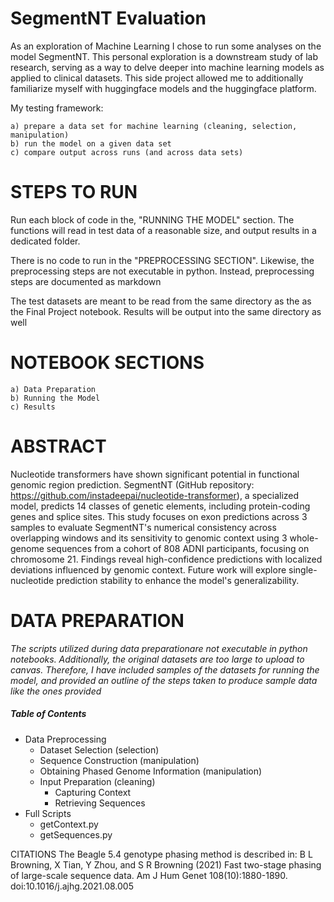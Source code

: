 # SegmentNT Evaluation
As an exploration of Machine Learning I chose to run some analyses on the model SegmentNT. This personal exploration is a downstream study of lab research, serving as a way to delve deeper into machine learning models as applied to clinical datasets. This side project allowed me to additionally familiarize myself with huggingface models and the huggingface platform.

My testing framework: 

    a) prepare a data set for machine learning (cleaning, selection, manipulation)
    b) run the model on a given data set
    c) compare output across runs (and across data sets)

# STEPS TO RUN

Run each block of code in the, "RUNNING THE MODEL" section. The functions will read in test data of a reasonable size, and output results in a dedicated folder.

There is no code to run in the "PREPROCESSING SECTION". Likewise, the preprocessing steps are not executable in python. Instead, preprocessing steps are documented as markdown

The test datasets are meant to be read from the same directory as the as the Final Project notebook. Results will be output into the same directory as well

# NOTEBOOK SECTIONS
    a) Data Preparation
    b) Running the Model
    c) Results

# ABSTRACT
Nucleotide transformers have shown significant potential in functional genomic region prediction. SegmentNT (GitHub repository: https://github.com/instadeepai/nucleotide-transformer), a specialized model, predicts 14 classes of genetic elements, including protein-coding genes and splice sites. This study focuses on exon predictions across 3 samples to evaluate SegmentNT's numerical consistency across overlapping windows and its sensitivity to genomic context using 3 whole-genome sequences from a cohort of 808 ADNI participants, focusing on chromosome 21. Findings reveal high-confidence predictions with localized deviations influenced by genomic context. Future work will explore single-nucleotide prediction stability to enhance the model's generalizability.

# DATA PREPARATION
*The scripts utilized during data preparationare not executable in python notebooks. Additionally, the original datasets are too large to upload to canvas. Therefore, I have included samples of the datasets for running the model, and provided an outline of the steps taken to produce sample data like the ones provided*

##### Table of Contents 
* Data Preprocessing
   - Dataset Selection (selection)
   - Sequence Construction (manipulation)
   - Obtaining Phased Genome Information (manipulation)
   - Input Preparation (cleaning)
       - Capturing Context
       - Retrieving Sequences
* Full Scripts
   - getContext.py
   - getSequences.py

CITATIONS
The Beagle 5.4 genotype phasing method is described in:
B L Browning, X Tian, Y Zhou, and S R Browning (2021) Fast two-stage phasing of large-scale sequence data. Am J Hum Genet 108(10):1880-1890. doi:10.1016/j.ajhg.2021.08.005


